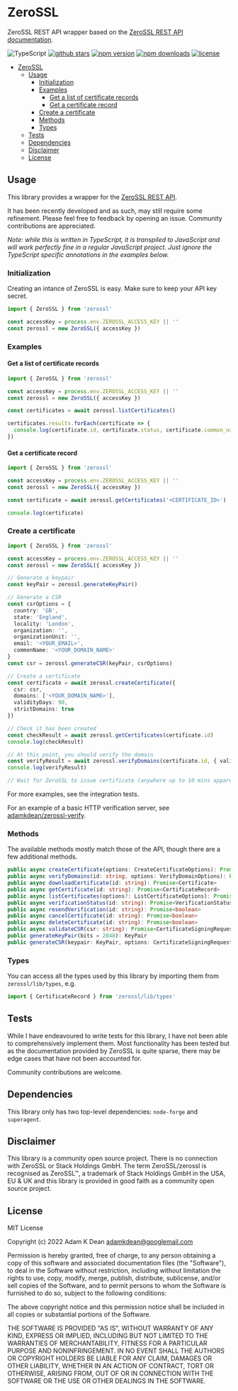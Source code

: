 # ZeroSSL

ZeroSSL REST API wrapper based on the [ZeroSSL REST API documentation](https://zerossl.com/documentation/api/).

![TypeScript](https://shields.io/badge/TypeScript-3178C6?logo=TypeScript&logoColor=FFF) [![github stars](https://img.shields.io/github/stars/adamkdean/zerossl)](https://github.com/adamkdean/zerossl) [![npm version](https://img.shields.io/npm/v/zerossl)](https://www.npmjs.com/package/zerossl) [![npm downloads](https://img.shields.io/npm/dt/zerossl)](https://www.npmjs.com/package/zerossl) [![license](https://img.shields.io/npm/l/zerossl)](LICENSE.md)

- [ZeroSSL](#zerossl)
  - [Usage](#usage)
    - [Initialization](#initialization)
    - [Examples](#examples)
      - [Get a list of certificate records](#get-a-list-of-certificate-records)
      - [Get a certificate record](#get-a-certificate-record)
    - [Create a certificate](#create-a-certificate)
    - [Methods](#methods)
    - [Types](#types)
  - [Tests](#tests)
  - [Dependencies](#dependencies)
  - [Disclaimer](#disclaimer)
  - [License](#license)

## Usage

This library provides a wrapper for the [ZeroSSL REST API](https://zerossl.com/documentation/api).

It has been recently developed and as such, may still require some refinement. Please feel free
to feedback by opening an issue. Community contributions are appreciated.

*Note: while this is written in TypeScript, it is transpiled to JavaScript and will work
perfectly fine in a regular JavaScript project. Just ignore the TypeScript specific
annotations in the examples below.*

### Initialization

Creating an intance of ZeroSSL is easy. Make sure to keep your API key secret.

```typescript
import { ZeroSSL } from 'zerossl'

const accessKey = process.env.ZEROSSL_ACCESS_KEY || ''
const zerossl = new ZeroSSL({ accessKey })
```

### Examples

#### Get a list of certificate records

```typescript
import { ZeroSSL } from 'zerossl'

const accessKey = process.env.ZEROSSL_ACCESS_KEY || ''
const zerossl = new ZeroSSL({ accessKey })

const certificates = await zerossl.listCertificates()

certificates.results.forEach(certificate => {
  console.log(certificate.id, certificate.status, certificate.common_name)
})
```

#### Get a certificate record

```typescript
import { ZeroSSL } from 'zerossl'

const accessKey = process.env.ZEROSSL_ACCESS_KEY || ''
const zerossl = new ZeroSSL({ accessKey })

const certificate = await zerossl.getCertificates('<CERTIFICATE_ID>')

console.log(certificate)
```

### Create a certificate

```typescript
import { ZeroSSL } from 'zerossl'

const accessKey = process.env.ZEROSSL_ACCESS_KEY || ''
const zerossl = new ZeroSSL({ accessKey })

// Generate a keypair
const keyPair = zerossl.generateKeyPair()

// Generate a CSR
const csrOptions = {
  country: 'GB',
  state: 'England',
  locality: 'London',
  organization: '',
  organizationUnit: '',
  email: '<YOUR_EMAIL>',
  commonName: '<YOUR_DOMAIN_NAME>'
}
const csr = zerossl.generateCSR(keyPair, csrOptions)

// Create a certificate
const certificate = await zerossl.createCertificate({
  csr: csr,
  domains: ['<YOUR_DOMAIN_NAME>'],
  validityDays: 90,
  strictDomains: true
})

// Check it has been created
const checkResult = await zerossl.getCertificates(certificate.id)
console.log(checkResult)

// At this point, you should verify the domain
const verifyResult = await zerossl.verifyDomains(certificate.id, { validation_method: 'HTTP_CSR_HASH' })
console.log(verifyResult)

// Wait for ZeroSSL to issue certificate (anywhere up to 10 mins apparently)
```

For more examples, see the integration tests.

For an example of a basic HTTP verification server, see [adamkdean/zerossl-verify](https://github.com/adamkdean/zerossl-verify).

### Methods

The available methods mostly match those of the API, though there are a few additional methods.

```typescript
public async createCertificate(options: CreateCertificateOptions): Promise<CertificateRecord>
public async verifyDomains(id: string, options: VerifyDomainOptions): Promise<CertificateRecord>
public async downloadCertificate(id: string): Promise<Certificate>
public async getCertificate(id: string): Promise<CertificateRecord>
public async listCertificates(options?: ListCertificateOptions): Promise<CertificateList>
public async verificationStatus(id: string): Promise<VerificationStatus>
public async resendVerification(id: string): Promise<boolean>
public async cancelCertificate(id: string): Promise<boolean>
public async deleteCertificate(id: string): Promise<boolean>
public async validateCSR(csr: string): Promise<CertificateSigningRequestValidationResult>
public generateKeyPair(bits = 2048): KeyPair
public generateCSR(keypair: KeyPair, options: CertificateSigningRequestOptions): string
```

### Types

You can access all the types used by this library by importing them from `zerossl/lib/types`, e.g.

```typescript
import { CertificateRecord } from 'zerossl/lib/types'
```

## Tests

While I have endeavoured to write tests for this library, I have not
been able to comprehensively implement them. Most functionality has
been tested but as the documentation provided by ZeroSSL is quite
sparse, there may be edge cases that have not been accounted for.

Community contributions are welcome.

## Dependencies

This library only has two top-level dependencies: `node-forge` and `superagent`.

## Disclaimer

This library is a community open source project. There is no connection
with ZeroSSL or Stack Holdings GmbH. The term ZeroSSL/zerossl is recognised
as ZeroSSL™, a trademark of Stack Holdings GmbH in the USA, EU & UK and
this library is provided in good faith as a community open source project.

## License

MIT License

Copyright (c) 2022 Adam K Dean <adamkdean@googlemail.com>

Permission is hereby granted, free of charge, to any person obtaining a copy
of this software and associated documentation files (the "Software"), to deal
in the Software without restriction, including without limitation the rights
to use, copy, modify, merge, publish, distribute, sublicense, and/or sell
copies of the Software, and to permit persons to whom the Software is
furnished to do so, subject to the following conditions:

The above copyright notice and this permission notice shall be included in all
copies or substantial portions of the Software.

THE SOFTWARE IS PROVIDED "AS IS", WITHOUT WARRANTY OF ANY KIND, EXPRESS OR
IMPLIED, INCLUDING BUT NOT LIMITED TO THE WARRANTIES OF MERCHANTABILITY,
FITNESS FOR A PARTICULAR PURPOSE AND NONINFRINGEMENT. IN NO EVENT SHALL THE
AUTHORS OR COPYRIGHT HOLDERS BE LIABLE FOR ANY CLAIM, DAMAGES OR OTHER
LIABILITY, WHETHER IN AN ACTION OF CONTRACT, TORT OR OTHERWISE, ARISING FROM,
OUT OF OR IN CONNECTION WITH THE SOFTWARE OR THE USE OR OTHER DEALINGS IN THE
SOFTWARE.